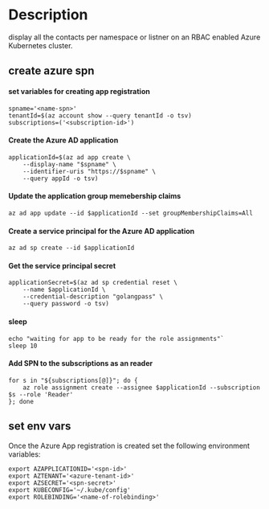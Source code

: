 # Description
display all the contacts per namespace or listner on an RBAC enabled Azure Kubernetes cluster.


## create azure spn

#### set variables for creating app registration
``` shell
spname='<name-spn>'
tenantId=$(az account show --query tenantId -o tsv)
subscriptions=('<subscription-id>')
```
    
#### Create the Azure AD application
``` shell
applicationId=$(az ad app create \
    --display-name "$spname" \
    --identifier-uris "https://$spname" \
    --query appId -o tsv)
```

#### Update the application group memebership claims
``` shell
az ad app update --id $applicationId --set groupMembershipClaims=All
```

#### Create a service principal for the Azure AD application
``` shell
az ad sp create --id $applicationId
```

#### Get the service principal secret
``` shell
applicationSecret=$(az ad sp credential reset \
    --name $applicationId \
    --credential-description "golangpass" \
    --query password -o tsv)
```

#### sleep
``` shell
echo "waiting for app to be ready for the role assignments"`
sleep 10
```

#### Add SPN to the subscriptions as an reader
``` shell
for s in "${subscriptions[@]}"; do {
    az role assignment create --assignee $applicationId --subscription $s --role 'Reader'
}; done
```

## set env vars
Once the Azure App registration is created set the following environment variables:
``` shell
export AZAPPLICATIONID='<spn-id>'
export AZTENANT='<azure-tenant-id>'
export AZSECRET='<spn-secret>'
export KUBECONFIG='~/.kube/config'
export ROLEBINDING='<name-of-rolebinding>'
```
